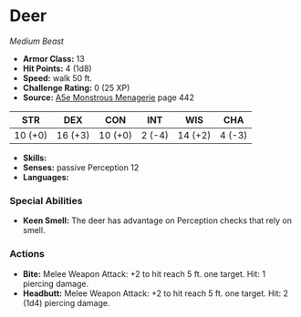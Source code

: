 # Deer

*Medium* *Beast*

- **Armor Class:** 13
- **Hit Points:** 4 (1d8)
- **Speed:** walk 50 ft.
- **Challenge Rating:** 0 (25 XP)
- **Source:** [A5e Monstrous Menagerie](https://enpublishingrpg.com/products/level-up-monstrous-menagerie-a5e) page 442

| STR | DEX | CON | INT | WIS | CHA |
| --- | --- | --- | --- | --- | --- |
| 10 (+0) | 16 (+3) | 10 (+0) | 2 (-4) | 14 (+2) | 4 (-3) |

- **Skills:** 
- **Senses:** passive Perception 12
- **Languages:** 
### Special Abilities
- **Keen Smell:** The deer has advantage on Perception checks that rely on smell.
### Actions
- **Bite:** Melee Weapon Attack: +2 to hit  reach 5 ft.  one target. Hit: 1 piercing damage.
- **Headbutt:** Melee Weapon Attack: +2 to hit  reach 5 ft.  one target. Hit: 2 (1d4) piercing damage.


